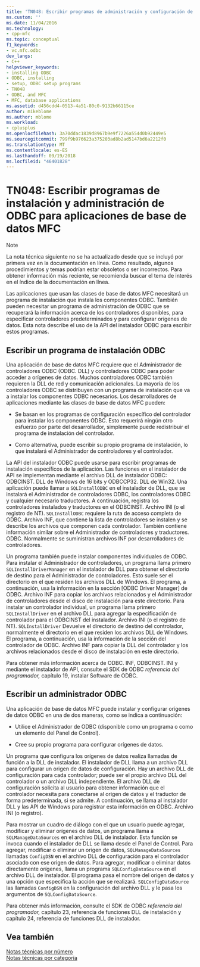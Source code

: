 ```yaml
---
title: 'TN048: Escribir programas de administración y configuración de ODBC para aplicaciones de base de datos MFC | Microsoft Docs'
ms.custom: ''
ms.date: 11/04/2016
ms.technology:
- cpp-mfc
ms.topic: conceptual
f1_keywords:
- vc.mfc.odbc
dev_langs:
- C++
helpviewer_keywords:
- installing ODBC
- ODBC, installing
- setup, ODBC setup programs
- TN048
- ODBC, and MFC
- MFC, database applications
ms.assetid: d456cdd4-0513-4a51-80c0-9132b66115ce
author: mikeblome
ms.author: mblome
ms.workload:
- cplusplus
ms.openlocfilehash: 3a70ddac1839d8967b9e9f7226a554d0b92449e5
ms.sourcegitcommit: 799f9b976623a375203ad8b2ad5147bd6a2212f0
ms.translationtype: MT
ms.contentlocale: es-ES
ms.lasthandoff: 09/19/2018
ms.locfileid: "46401828"
---
```

# <a name="tn048-writing-odbc-setup-and-administration-programs-for-mfc-database-applications"></a>TN048: Escribir programas de instalación y administración de ODBC para aplicaciones de base de datos MFC

> [!NOTE]
>  La nota técnica siguiente no se ha actualizado desde que se incluyó por primera vez en la documentación en línea. Como resultado, algunos procedimientos y temas podrían estar obsoletos o ser incorrectos. Para obtener información más reciente, se recomienda buscar el tema de interés en el índice de la documentación en línea.

Las aplicaciones que usan las clases de base de datos MFC necesitará un programa de instalación que instala los componentes ODBC. También pueden necesitar un programa de administración de ODBC que se recuperará la información acerca de los controladores disponibles, para especificar controladores predeterminados y para configurar orígenes de datos. Esta nota describe el uso de la API del instalador ODBC para escribir estos programas.

##  <a name="_mfcnotes_writing_an_odbc_setup_program"></a> Escribir un programa de instalación ODBC

Una aplicación de base de datos MFC requiere que el Administrador de controladores ODBC (ODBC. DLL) y controladores ODBC para poder acceder a orígenes de datos. Muchos controladores ODBC también requieren la DLL de red y comunicación adicionales. La mayoría de los controladores ODBC se distribuyen con un programa de instalación que va a instalar los componentes ODBC necesarios. Los desarrolladores de aplicaciones mediante las clases de base de datos MFC pueden:

- Se basan en los programas de configuración específico del controlador para instalar los componentes ODBC. Esto requerirá ningún otro esfuerzo por parte del desarrollador, simplemente puede redistribuir el programa de instalación del controlador.

- Como alternativa, puede escribir su propio programa de instalación, lo que instalará el Administrador de controladores y el controlador.

La API del instalador ODBC puede usarse para escribir programas de instalación específicos de la aplicación. Las funciones en el instalador de API se implementan mediante el archivo DLL de instalador ODBC: ODBCINST. DLL de Windows de 16 bits y ODBCCP32. DLL de Win32. Una aplicación puede llamar a `SQLInstallODBC` en el instalador de DLL, que se instalará el Administrador de controladores ODBC, los controladores ODBC y cualquier necesario traductores. A continuación, registra los controladores instalados y traductores en el ODBCINST. Archivo INI (o el registro de NT). `SQLInstallODBC` requiere la ruta de acceso completa de ODBC. Archivo INF, que contiene la lista de controladores se instalen y se describe los archivos que componen cada controlador. También contiene información similar sobre el Administrador de controladores y traductores. ODBC. Normalmente se suministran archivos INF por desarrolladores de controladores.

Un programa también puede instalar componentes individuales de ODBC. Para instalar el Administrador de controladores, un programa llama primero `SQLInstallDriverManager` en el instalador de DLL para obtener el directorio de destino para el Administrador de controladores. Esto suele ser el directorio en el que residen los archivos DLL de Windows. El programa, a continuación, usa la información en la sección [ODBC Driver Manager] de ODBC. Archivo INF para copiar los archivos relacionados y el Administrador de controladores desde el disco de instalación para este directorio. Para instalar un controlador individual, un programa llama primero `SQLInstallDriver` en el archivo DLL para agregar la especificación de controlador para el ODBCINST del instalador. Archivo INI (o el registro de NT). `SQLInstallDriver` Devuelve el directorio de destino del controlador, normalmente el directorio en el que residen los archivos DLL de Windows. El programa, a continuación, usa la información de la sección del controlador de ODBC. Archivo INF para copiar la DLL del controlador y los archivos relacionados desde el disco de instalación en este directorio.

Para obtener más información acerca de ODBC. INF, ODBCINST. INI y mediante el instalador de API, consulte el SDK de ODBC *referencia del programador,* capítulo 19, instalar Software de ODBC.

##  <a name="_mfcnotes_writing_an_odbc_administrator"></a> Escribir un administrador ODBC

Una aplicación de base de datos MFC puede instalar y configurar orígenes de datos ODBC en una de dos maneras, como se indica a continuación:

- Utilice el Administrador de ODBC (disponible como un programa o como un elemento del Panel de Control).

- Cree su propio programa para configurar orígenes de datos.

Un programa que configura los orígenes de datos realiza llamadas de función a la DLL de instalador. El instalador de DLL llama a un archivo DLL para configurar un origen de datos de configuración. Hay un archivo DLL de configuración para cada controlador; puede ser el propio archivo DLL del controlador o un archivo DLL independiente. El archivo DLL de configuración solicita al usuario para obtener información que el controlador necesita para conectarse al origen de datos y el traductor de forma predeterminada, si se admite. A continuación, se llama al instalador DLL y las API de Windows para registrar esta información en ODBC. Archivo INI (o registro).

Para mostrar un cuadro de diálogo con el que un usuario puede agregar, modificar y eliminar orígenes de datos, un programa llama a `SQLManageDataSources` en el archivo DLL de instalador. Esta función se invoca cuando el instalador de DLL se llama desde el Panel de Control. Para agregar, modificar o eliminar un origen de datos, `SQLManageDataSources` llamadas `ConfigDSN` en el archivo DLL de configuración para el controlador asociado con ese origen de datos. Para agregar, modificar o eliminar datos directamente orígenes, llama un programa `SQLConfigDataSource` en el archivo DLL de instalador. El programa pasa el nombre del origen de datos y una opción que especifica la acción que se realizará. `SQLConfigDataSource` las llamadas `ConfigDSN` en la configuración del archivo DLL y le pasa los argumentos de `SQLConfigDataSource`.

Para obtener más información, consulte el SDK de ODBC *referencia del programador,* capítulo 23, referencia de funciones DLL de instalación y capítulo 24, referencia de funciones DLL de instalador.

## <a name="see-also"></a>Vea también

[Notas técnicas por número](../mfc/technical-notes-by-number.md)<br/>
[Notas técnicas por categoría](../mfc/technical-notes-by-category.md)

